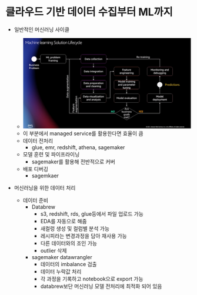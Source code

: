 # 클라우드 기반 데이터 수집부터 ML까지

- 일반적인 머신러닝 사이클

  - ![](2021-08-24-18-22-17.png)
  - 이 부분에서 managed service를 활용한다면 효율이 큼
  - 데이터 전처리
    - glue, emr, redshift, athena, sagemaker
  - 모델 훈련 및 파이프라이닝
    - sagemaker를 활용해 전반적으로 커버
  - 배포 디버깅
    - sagemkaer

- 머신러닝을 위한 데이터 처리
  - 데이터 준비
    - Databrew
      - s3, redshift, rds, glue등에서 파일 업로드 가능
      - EDA를 자동으로 해줌
      - 새컬렁 생성 및 컬럼별 분석 가능
      - 레시피라는 변경과정을 담아 재사용 가능
      - 다른 데이터와의 조인 가능
      - outlier 삭제
    - sagemaker datawrangler
      - 데이터의 imbalance 검출
      - 데이터 누락값 처리
      - 각 과정을 기록하고 notebook으로 export 가능
      - databrew보단 머신러닝 모델 전처리에 최적화 되어 있음
